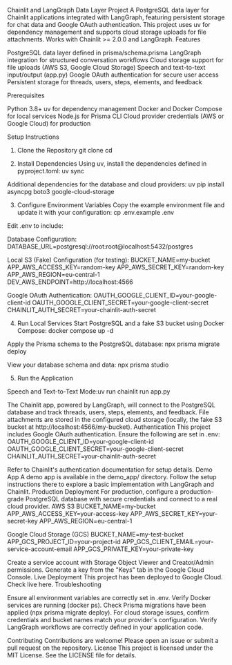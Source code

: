 Chainlit and LangGraph Data Layer Project
A PostgreSQL data layer for Chainlit applications integrated with LangGraph, featuring persistent storage for chat data and Google OAuth authentication. This project uses uv for dependency management and supports cloud storage uploads for file attachments.
Works with Chainlit >= 2.0.0 and LangGraph.
Features

PostgreSQL data layer defined in prisma/schema.prisma
LangGraph integration for structured conversation workflows
Cloud storage support for file uploads (AWS S3, Google Cloud Storage)
Speech and text-to-text input/output (app.py)
Google OAuth authentication for secure user access
Persistent storage for threads, users, steps, elements, and feedback

Prerequisites

Python 3.8+
uv for dependency management
Docker and Docker Compose for local services
Node.js for Prisma CLI
Cloud provider credentials (AWS or Google Cloud) for production

Setup Instructions
1. Clone the Repository
git clone <repository-url>
cd <repository-directory>

2. Install Dependencies
Using uv, install the dependencies defined in pyproject.toml:
uv sync

Additional dependencies for the database and cloud providers:
uv pip install asyncpg boto3 google-cloud-storage

3. Configure Environment Variables
Copy the example environment file and update it with your configuration:
cp .env.example .env

Edit .env to include:

Database Configuration:
DATABASE_URL=postgresql://root:root@localhost:5432/postgres


Local S3 (Fake) Configuration (for testing):
BUCKET_NAME=my-bucket
APP_AWS_ACCESS_KEY=random-key
APP_AWS_SECRET_KEY=random-key
APP_AWS_REGION=eu-central-1
DEV_AWS_ENDPOINT=http://localhost:4566


Google OAuth Authentication:
OAUTH_GOOGLE_CLIENT_ID=your-google-client-id
OAUTH_GOOGLE_CLIENT_SECRET=your-google-client-secret
CHAINLIT_AUTH_SECRET=your-chainlit-auth-secret



4. Run Local Services
Start PostgreSQL and a fake S3 bucket using Docker Compose:
docker compose up -d

Apply the Prisma schema to the PostgreSQL database:
npx prisma migrate deploy

View your database schema and data:
npx prisma studio

5. Run the Application

Speech and Text-to-Text Mode:uv run chainlit run app.py



The Chainlit app, powered by LangGraph, will connect to the PostgreSQL database and track threads, users, steps, elements, and feedback. File attachments are stored in the configured cloud storage (locally, the fake S3 bucket at http://localhost:4566/my-bucket).
Authentication
This project includes Google OAuth authentication. Ensure the following are set in .env:
OAUTH_GOOGLE_CLIENT_ID=your-google-client-id
OAUTH_GOOGLE_CLIENT_SECRET=your-google-client-secret
CHAINLIT_AUTH_SECRET=your-chainlit-auth-secret

Refer to Chainlit's authentication documentation for setup details.
Demo App
A demo app is available in the demo_app/ directory. Follow the setup instructions there to explore a basic implementation with LangGraph and Chainlit.
Production Deployment
For production, configure a production-grade PostgreSQL database with secure credentials and connect to a real cloud provider.
AWS S3
BUCKET_NAME=my-bucket
APP_AWS_ACCESS_KEY=your-access-key
APP_AWS_SECRET_KEY=your-secret-key
APP_AWS_REGION=eu-central-1

Google Cloud Storage (GCS)
BUCKET_NAME=my-test-bucket
APP_GCS_PROJECT_ID=your-project-id
APP_GCS_CLIENT_EMAIL=your-service-account-email
APP_GCS_PRIVATE_KEY=your-private-key

Create a service account with Storage Object Viewer and Creator/Admin permissions. Generate a key from the "Keys" tab in the Google Cloud Console.
Live Deployment
This project has been deployed to Google Cloud. Check live here.
Troubleshooting

Ensure all environment variables are correctly set in .env.
Verify Docker services are running (docker ps).
Check Prisma migrations have been applied (npx prisma migrate deploy).
For cloud storage issues, confirm credentials and bucket names match your provider's configuration.
Verify LangGraph workflows are correctly defined in your application code.

Contributing
Contributions are welcome! Please open an issue or submit a pull request on the repository.
License
This project is licensed under the MIT License. See the LICENSE file for details.
